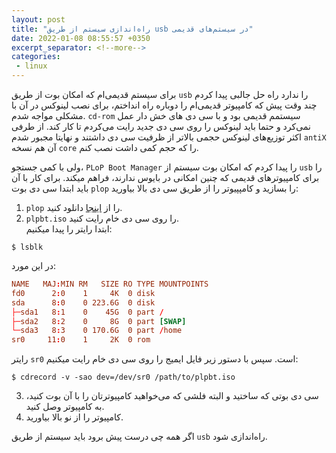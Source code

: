 ```yaml
---
layout: post
title: "راه‌اندازی سیستم از طریق usb در سیستم‌های قدیمی"
date: 2022-01-08 08:55:57 +0350
excerpt_separator: <!--more-->
categories:
 - linux
---
```

برای سیستم‌ قدیمی‌ام که امکان بوت از طریق `usb` را ندارد راه حل جالبی پیدا کردم  
چند وقت پیش که کامپیوتر قدیمی‌ام را دوباره راه انداختم، برای نصب لینوکس در آن با مشکلی مواجه شدم. `cd-rom` سیستمم قدیمی بود و با سی دی های خش دار عمل نمی‌کرد و حتما باید لینوکس را روی سی دی جدید رایت می‌کردم تا کار کند. از طرفی اکثر توزیع‌های لینوکس حجمی بالاتر از ظرفیت سی دی داشتند و نهایتا مجبور شدم `antiX` آن هم نسخه `core` را که حجم کمی داشت نصب کنم.  
<!--more-->
ولی با کمی جستجو، `PLoP Boot Manager` را پیدا کردم که امکان بوت سیستم از `usb` را برای کامپیوترهای قدیمی که چنین امکانی در بایوس ندارند، فراهم میکند. برای کار با آن باید ابتدا سی دی بوت `plop` را بسازید و کامپپیوتر را از طریق سی دی بالا بیاورید:  
1. `plop` را از [اینجا](https://download.plop.at/files/bootmngr/plpbt-5.0.15.zip) دانلود کنید.
2. `plpbt.iso` را روی سی دی خام رایت کنید.  
ابتدا رایتر را پیدا میکنیم:  
```console
$ lsblk
```  
در این مورد:  
```conf
NAME   MAJ:MIN RM   SIZE RO TYPE MOUNTPOINTS
fd0      2:0    1     4K  0 disk
sda      8:0    0 223.6G  0 disk
├─sda1   8:1    0    45G  0 part /
├─sda2   8:2    0     8G  0 part [SWAP]
└─sda3   8:3    0 170.6G  0 part /home
sr0     11:0    1     2K  0 rom
```  
رایتر `sr0` است.
سپس با دستور زیر فایل ایمیج را روی سی دی خام رایت میکنیم:
```console
$ cdrecord -v -sao dev=/dev/sr0 /path/to/plpbt.iso
```  
3. سی دی بوتی که ساختید و البته فلشی که می‌خواهید کامپیوترتان را با آن بوت کنید، به کامپیوتر وصل کنید.
4. کامپیوتر را از نو بالا بیاورید.

اگر همه چی درست پیش برود باید سیستم از طریق `usb` راه‌اندازی شود.